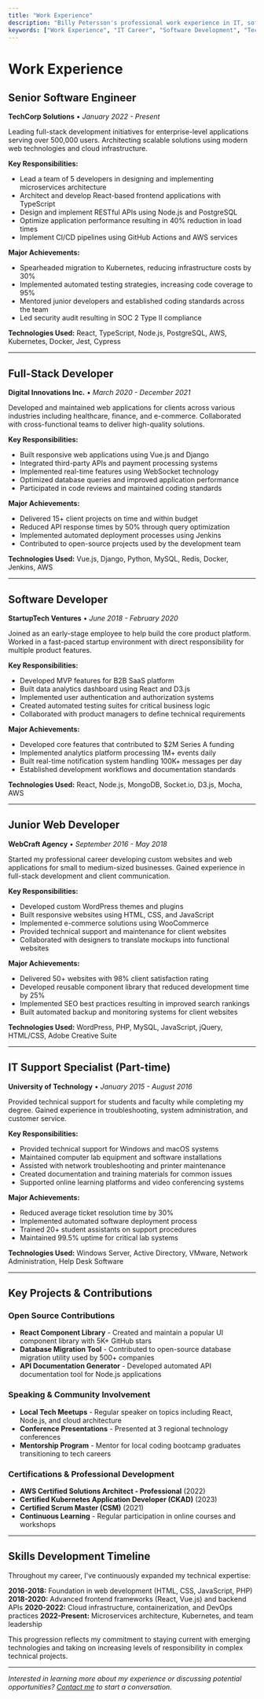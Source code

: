 ```yaml
---
title: "Work Experience"
description: "Billy Petersson's professional work experience in IT, software development, and technology leadership roles"
keywords: ["Work Experience", "IT Career", "Software Development", "Technology Leadership", "Professional History"]
---
```


# Work Experience

## Senior Software Engineer
**TechCorp Solutions** • *January 2022 - Present*

Leading full-stack development initiatives for enterprise-level applications serving over 500,000 users. Architecting scalable solutions using modern web technologies and cloud infrastructure.

**Key Responsibilities:**
- Lead a team of 5 developers in designing and implementing microservices architecture
- Architect and develop React-based frontend applications with TypeScript
- Design and implement RESTful APIs using Node.js and PostgreSQL
- Optimize application performance resulting in 40% reduction in load times
- Implement CI/CD pipelines using GitHub Actions and AWS services

**Major Achievements:**
- Spearheaded migration to Kubernetes, reducing infrastructure costs by 30%
- Implemented automated testing strategies, increasing code coverage to 95%
- Mentored junior developers and established coding standards across the team
- Led security audit resulting in SOC 2 Type II compliance

**Technologies Used:**
React, TypeScript, Node.js, PostgreSQL, AWS, Kubernetes, Docker, Jest, Cypress

---

## Full-Stack Developer
**Digital Innovations Inc.** • *March 2020 - December 2021*

Developed and maintained web applications for clients across various industries including healthcare, finance, and e-commerce. Collaborated with cross-functional teams to deliver high-quality solutions.

**Key Responsibilities:**
- Built responsive web applications using Vue.js and Django
- Integrated third-party APIs and payment processing systems
- Implemented real-time features using WebSocket technology
- Optimized database queries and improved application performance
- Participated in code reviews and maintained coding standards

**Major Achievements:**
- Delivered 15+ client projects on time and within budget
- Reduced API response times by 50% through query optimization
- Implemented automated deployment processes using Jenkins
- Contributed to open-source projects used by the development team

**Technologies Used:**
Vue.js, Django, Python, MySQL, Redis, Docker, Jenkins, AWS

---

## Software Developer
**StartupTech Ventures** • *June 2018 - February 2020*

Joined as an early-stage employee to help build the core product platform. Worked in a fast-paced startup environment with direct responsibility for multiple product features.

**Key Responsibilities:**
- Developed MVP features for B2B SaaS platform
- Built data analytics dashboard using React and D3.js
- Implemented user authentication and authorization systems
- Created automated testing suites for critical business logic
- Collaborated with product managers to define technical requirements

**Major Achievements:**
- Developed core features that contributed to $2M Series A funding
- Implemented analytics platform processing 1M+ events daily
- Built real-time notification system handling 100K+ messages per day
- Established development workflows and documentation standards

**Technologies Used:**
React, Node.js, MongoDB, Socket.io, D3.js, Mocha, AWS

---

## Junior Web Developer
**WebCraft Agency** • *September 2016 - May 2018*

Started my professional career developing custom websites and web applications for small to medium-sized businesses. Gained experience in full-stack development and client communication.

**Key Responsibilities:**
- Developed custom WordPress themes and plugins
- Built responsive websites using HTML, CSS, and JavaScript
- Implemented e-commerce solutions using WooCommerce
- Provided technical support and maintenance for client websites
- Collaborated with designers to translate mockups into functional websites

**Major Achievements:**
- Delivered 50+ websites with 98% client satisfaction rating
- Developed reusable component library that reduced development time by 25%
- Implemented SEO best practices resulting in improved search rankings
- Built automated backup and monitoring systems for client websites

**Technologies Used:**
WordPress, PHP, MySQL, JavaScript, jQuery, HTML/CSS, Adobe Creative Suite

---

## IT Support Specialist (Part-time)
**University of Technology** • *January 2015 - August 2016*

Provided technical support for students and faculty while completing my degree. Gained experience in troubleshooting, system administration, and customer service.

**Key Responsibilities:**
- Provided technical support for Windows and macOS systems
- Maintained computer lab equipment and software installations
- Assisted with network troubleshooting and printer maintenance
- Created documentation and training materials for common issues
- Supported online learning platforms and video conferencing systems

**Major Achievements:**
- Reduced average ticket resolution time by 30%
- Implemented automated software deployment process
- Trained 20+ student assistants on support procedures
- Maintained 99.5% uptime for critical lab systems

**Technologies Used:**
Windows Server, Active Directory, VMware, Network Administration, Help Desk Software

---

## Key Projects & Contributions

### Open Source Contributions
- **React Component Library** - Created and maintain a popular UI component library with 5K+ GitHub stars
- **Database Migration Tool** - Contributed to open-source database migration utility used by 500+ companies
- **API Documentation Generator** - Developed automated API documentation tool for Node.js applications

### Speaking & Community Involvement
- **Local Tech Meetups** - Regular speaker on topics including React, Node.js, and cloud architecture
- **Conference Presentations** - Presented at 3 regional technology conferences
- **Mentorship Program** - Mentor for local coding bootcamp graduates transitioning to tech careers

### Certifications & Professional Development
- **AWS Certified Solutions Architect - Professional** (2022)
- **Certified Kubernetes Application Developer (CKAD)** (2023)
- **Certified Scrum Master (CSM)** (2021)
- **Continuous Learning** - Regular participation in online courses and workshops

---

## Skills Development Timeline

Throughout my career, I've continuously expanded my technical expertise:

**2016-2018:** Foundation in web development (HTML, CSS, JavaScript, PHP)
**2018-2020:** Advanced frontend frameworks (React, Vue.js) and backend APIs
**2020-2022:** Cloud infrastructure, containerization, and DevOps practices
**2022-Present:** Microservices architecture, Kubernetes, and team leadership

This progression reflects my commitment to staying current with emerging technologies and taking on increasing levels of responsibility in complex technical projects.

---

*Interested in learning more about my experience or discussing potential opportunities? [Contact me](/contact/) to start a conversation.*